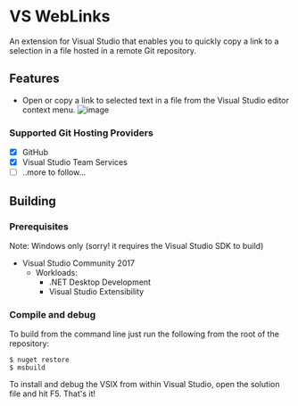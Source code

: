 # VS WebLinks

An extension for Visual Studio that enables you to quickly copy a link to a
selection in a file hosted in a remote Git repository.

## Features

- Open or copy a link to selected text in a file from the Visual Studio editor context menu.
  ![image](https://user-images.githubusercontent.com/5658207/43258538-0e6786e0-90cb-11e8-80d0-0f28d692789a.png)


### Supported Git Hosting Providers

- [x] GitHub
- [x] Visual Studio Team Services
- [ ] ..more to follow...

## Building

### Prerequisites

Note: Windows only (sorry! it requires the Visual Studio SDK to build)

- Visual Studio Community 2017
  - Workloads:
    - .NET Desktop Development
    - Visual Studio Extensibility

### Compile and debug

To build from the command line just run the following from the root of the repository:

```
$ nuget restore
$ msbuild
```

To install and debug the VSIX from within Visual Studio, open the solution file and hit F5. That's it!
